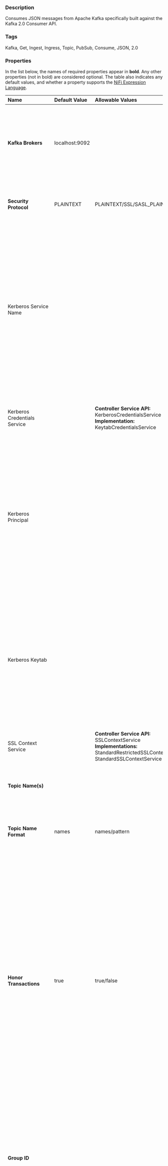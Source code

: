 ### Description
Consumes JSON messages from Apache Kafka specifically built against the Kafka 2.0 Consumer API.

### Tags
Kafka, Get, Ingest, Ingress, Topic, PubSub, Consume, JSON, 2.0

### Properties
In the list below, the names of required properties appear in **bold**. Any other properties (not in bold) are considered optional. The table also indicates any default values, and whether a property supports the [NiFi Expression Language](http://nifi.apache.org/docs/nifi-docs/html/expression-language-guide.html).  
    
| Name | Default Value | Allowable Values | Description |
| :--- | :--- | :--- | :--- |
| **Kafka Brokers** | localhost:9092 | | A comma-separated list of known Kafka Brokers in the format <host>:<port> <br>**Supports Expression Language: true (will be evaluated using variable registry only)** |
| **Security Protocol** | PLAINTEXT | PLAINTEXT/SSL/SASL_PLAINTEXT/SASL_SSL | Protocol used to communicate with brokers. Corresponds to Kafka's 'security.protocol' property. |
| Kerberos Service Name | | | The service name that matches the primary name of the Kafka server configured in the broker JAAS file.This can be defined either in Kafka's JAAS config or in Kafka's config. Corresponds to Kafka's 'security.protocol' property.It is ignored unless one of the SASL options of the <Security Protocol> are selected. <br> **Supports Expression Language: true (will be evaluated using variable registry only)** |
| Kerberos Credentials Service | | **Controller Service API:** <br> KerberosCredentialsService <br> **Implementation:**<br> KeytabCredentialsService | Specifies the Kerberos Credentials Controller Service that should be used for authenticating with Kerberos |
| Kerberos Principal | | | The Kerberos principal that will be used to connect to brokers. If not set, it is expected to set a JAAS configuration file in the JVM properties defined in the bootstrap.conf file. This principal will be set into 'sasl.jaas.config' Kafka's property. <br> **Supports Expression Language: true (will be evaluated using variable registry only)**|
| Kerberos Keytab | | | The Kerberos keytab that will be used to connect to brokers. If not set, it is expected to set a JAAS configuration file in the JVM properties defined in the bootstrap.conf file. This principal will be set into 'sasl.jaas.config' Kafka's property. <br> **Supports Expression Language: true (will be evaluated using variable registry only)** |
| SSL Context Service | | **Controller Service API:**<br> SSLContextService <br> **Implementations:** <br>StandardRestrictedSSLContextService <br>StandardSSLContextService | Specifies the SSL Context Service to use for communicating with Kafka. |
| **Topic Name(s)** | | | The name of the Kafka Topic(s) to pull from. More than one can be supplied if comma separated. |
| **Topic Name Format** | names | names/pattern | Specifies whether the Topic(s) provided are a comma separated list of names or a single regular expression |
| **Honor Transactions** | true | true/false | Specifies whether or not NiFi should honor transactional guarantees when communicating with Kafka. If false, the Processor will use an "isolation level" of read_uncomitted. This means that messages will be received as soon as they are written to Kafka but will be pulled, even if the producer cancels the transactions. If this value is true, NiFi will not receive any messages for which the producer's transaction was canceled, but this can result in some latency since the consumer must wait for the producer to finish its entire transaction instead of pulling as the messages become available. |
| **Group ID** | | | A Group ID is used to identify consumers that are within the same consumer group. Corresponds to Kafka's 'group.id' property. <br> **Supports Expression Language: true (will be evaluated using variable registry only)** |
| **Offset Reset** | latest | earliest/latest/none | Allows you to manage the condition when there is no initial offset in Kafka or if the current offset does not exist any more on the server (e.g. because that data has been deleted). Corresponds to Kafka's 'auto.offset.reset' property. |
| Message Delimiter | | | Since KafkaConsumer receives messages in batches, you have an option to output FlowFiles which contains all Kafka messages in a single batch for a given topic and partition and this property allows you to provide a string (interpreted as UTF-8) to use for demarcating apart multiple Kafka messages. This is an optional property and if not provided each Kafka message received will result in a single FlowFile which time it is triggered. To enter special character such as 'new line' use CTRL+Enter or Shift+Enter depending on the OS |
| Message Header Encoding | UTF-8 | | Any message header that is found on a Kafka message will be added to the outbound FlowFile as an attribute. This property indicates the Character Encoding to use for deserializing the headers. |
| Headers to Add as Attributes (Regex) | | | A Regular Expression that is matched against all message headers. Any message header whose name matches the regex will be added to the FlowFile as an Attribute. If not specified, no Header values will be added as FlowFile attributes. If two messages have a different value for the same header and that header is selected by the provided regex, then those two messages must be added to different FlowFiles. As a result, users should be cautious about using a regex like ".*" if messages are expected to have header values that are unique per message, such as an identifier or timestamp, because it will prevent NiFi from bundling the messages together efficiently. |
| **Communications Timeout** | 60 secs | | Specifies the timeout that the consumer should use when communicating with the Kafka Broker |
| Max Uncommitted Time | 1 secs | | Specifies the maximum amount of time allowed to pass before offsets must be committed. This value impacts how often offsets will be committed. Committing offsets less often increases throughput but also increases the window of potential data duplication in the event of a rebalance or JVM restart between commits. This value is also related to maximum poll records and the use of a message demarcator. When using a message demarcator we can have far more uncommitted messages than when we're not as there is much less for us to keep track of in memory.|
| Max Poll Records | 10000 | | Specifies the maximum number of records Kafka should return in a single poll. |
| Max Bundle Count | 100 | | Specifies the maximum number of the records in a single FlowFile content if the message delimiter is set and writing records in single FlowFile|
| Max Bundle Size | 1048576 | | Specifies the maximum size in bytes of the bundled FlowFile content if the message delimiter is set and writing records in single FlowFile |

### Dynamic Properties
Dynamic Properties allow the user to specify both the name and value of a property.

| Name | Value | Description |
|:---|:---|:---|
| The name of a Kafka configuration property | The value of a given Kafka configuration property | These properties will be added on the Kafka configuration after loading any provided configuration properties. In the event a dynamic property represents a property that was already set, its value will be ignored and WARN message logged. For the list of available Kafka properties please refer to: http://kafka.apache.org/documentation.html#configuration. <br> **Supports Expression Language: true (will be evaluated using variable registry only)** |

### Relationships
| Name | Description |
|:---|:---|
| match | FlowFiles received from Kafka and matched |
| mismatch | FlowFiles received from Kafka but mismatched |

### Reads Attributes
None specified.

### Writes Attributes
| Name | Description | Remark |
|:---|:---|:---|
| kafka.topic | The topic name of the record(s) | |
| kafka.partition | The topic partition number of the record(s) | |
| kafka.offset | The offset of the record | |
| kafka.offset.begin | The offset of the first record in the bundled FlowFile | Only for bundle mode |
| kafka.offset.end | The offset of the last record in the bundled FlowFile | Only for bundle mode |
| kafka.timestamp | The timestamp of the record | |
| kafka.timestamp.begin | The timestamp of the first record in the bundle FlowFile | Only for bundle mode |
| kafka.timestamp.offset | The timestamp of the last record in the bundled FlowFile | Only for bundle mode |
| kafka.record.count | The count of record in the FlowFile | |
| kafka.record.size | The size in bytes of record in the FlowFile | |
| kafka.record.bundled | Indicate whether the FlowFile is bundled | |
| kafka.record.matched | Indicate whether the record(s) in the FlowFile matches given rule | |

### State management
This component does not store state.

### Restricted
This component is not restricted.

### Input requirement
This component does not allow an incoming relationship.

### System Resource Considerations
None specified.